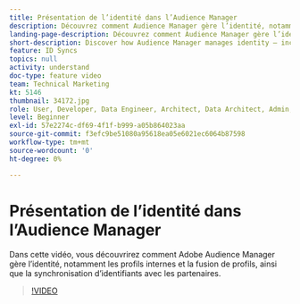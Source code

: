 ```yaml
---
title: Présentation de l’identité dans l’Audience Manager
description: Découvrez comment Audience Manager gère l’identité, notamment les profils internes et la fusion de profils, ainsi que la synchronisation d’identifiants avec les partenaires.
landing-page-description: Découvrez comment Audience Manager gère l’identité, notamment les profils internes et la fusion de profils, ainsi que la synchronisation d’identifiants avec les partenaires.
short-description: Discover how Audience Manager manages identity – including internal profiles and profile merging, plus ID syncing with partners.
feature: ID Syncs
topics: null
activity: understand
doc-type: feature video
team: Technical Marketing
kt: 5146
thumbnail: 34172.jpg
role: User, Developer, Data Engineer, Architect, Data Architect, Admin, Leader
level: Beginner
exl-id: 57e2274c-df69-4f1f-b999-a05b864023aa
source-git-commit: f3efc9be51080a95618ea05e6021ec6064b87598
workflow-type: tm+mt
source-wordcount: '0'
ht-degree: 0%

---
```


# Présentation de l’identité dans l’Audience Manager

Dans cette vidéo, vous découvrirez comment Adobe Audience Manager gère l’identité, notamment les profils internes et la fusion de profils, ainsi que la synchronisation d’identifiants avec les partenaires.

>[!VIDEO](https://video.tv.adobe.com/v/34172/?quality=12)
